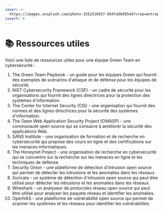 ```yaml
---
cover: >-
  https://images.unsplash.com/photo-1552516937-894fa96d954d?crop=entropy&cs=tinysrgb&fm=jpg&ixid=MnwxOTcwMjR8MHwxfHNlYXJjaHwzfHxiaWJsaW90aGVxdWV8ZW58MHx8fHwxNjc0ODIyMDIz&ixlib=rb-4.0.3&q=80
coverY: 0
---
```


# 📚 Ressources utiles

Voici une liste de ressources utiles pour une équipe Green Team en cybersécurité :

1. The Green Team Playbook - un guide pour les équipes Green qui fournit des exemples de scénarios d'attaque et de défense pour les équipes de sécurité.
2. NIST Cybersecurity Framework (CSF) - un cadre de sécurité pour les organisations qui fournit des lignes directrices pour la protection des systèmes d'information.
3. The Center for Internet Security (CIS) - une organisation qui fournit des normes et des lignes directrices pour la sécurité des systèmes d'information.
4. The Open Web Application Security Project (OWASP) - une communauté open source qui se consacre à améliorer la sécurité des applications Web.
5. SANS Institute - une organisation de formation et de recherche en cybersécurité qui propose des cours en ligne et des certifications sur les menaces informatiques.
6. The Honeynet Project - une organisation de recherche en cybersécurité qui se concentre sur la recherche sur les menaces en ligne et les techniques de défense.
7. Security Onion - une plateforme de détection d'intrusion open source qui permet de détecter les intrusions et les anomalies dans les réseaux.
8. Suricata - un système de détection d'intrusion open source qui peut être utilisé pour détecter les intrusions et les anomalies dans les réseaux.
9. Wireshark - un analyseur de protocoles réseau open source qui peut être utilisé pour analyser les paquets réseau et identifier les anomalies.
10. OpenVAS - une plateforme de vulnérabilité open source qui permet de scanner les systèmes et les réseaux pour identifier les vulnérabilités.
